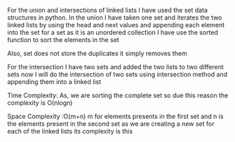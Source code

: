 For the union and intersections of linked lists I have used the set data structures in python.
In the union I have taken one set and iterates the two linked lists by using the head and next values and appending each element into the set for a set as it is an unordered  collection I have use the sorted function to sort the elements in the set

Also, set does not store the duplicates it simply removes them 

For the intersection I have two sets  and added the two lists to two different sets now I will do the intersection of two sets using intersection method and appending them into a linked list 

Time Complexity: As, we are sorting the complete set so due this reason the complexity is O(nlogn)

Space Complexity :O(m+n) m for elements presents in the first set and n is the elements present in the second set as we are creating a new set for each of the linked lists its complexity is this 
